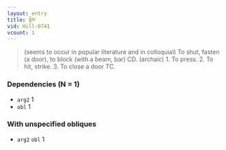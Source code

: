 ```yaml
---
layout: entry
title: སྟེམ་
vid: Hill:0741
vcount: 1
---
```


> (seems to occur in popular literature and in colloquial) To shut, fasten (a door), to block (with a beam, bar) CD\.
 (archaic) 1\.
 To press\.
 2\.
 To hit, strike\.
 3\.
 To close a door TC\.

### Dependencies (N = 1)
* `arg2` 1
* `obl` 1


### With unspecified obliques
* `arg2` `obl` 1


